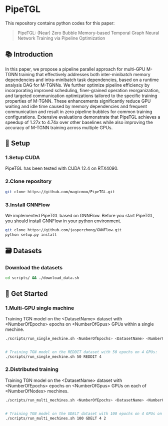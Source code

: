 # PipeTGL

This repository contains python codes for this paper:
> PipeTGL: (Near) Zero Bubble Memory-based Temporal Graph Neural Network Training via Pipeline Optimization

## 📚 Introduction
In this paper, we propose a pipeline parallel approach for multi-GPU M-TGNN training that effectively addresses both inter-minibatch memory dependencies and intra-minibatch task dependencies, based on a runtime analysis DAG for M-TGNNs. We further optimize pipeline efficiency by incorporating improved scheduling, finer-grained operation reorganization, and targeted communication optimizations tailored to the specific training properties of M-TGNN. These enhancements significantly reduce GPU waiting and idle time caused by memory dependencies and frequent communication and result in zero pipeline bubbles for common training configurations. Extensive evaluations demonstrate that PipeTGL achieves a speedup of 1.27x to 4.74x over other baselines while also improving the accuracy of M-TGNN training across multiple GPUs.

## 🔑 Setup

### 1.Setup CUDA

PipeTGL has been tested with CUDA 12.4 on RTX4090.

### 2.Clone repository

```sh
git clone https://github.com/magicmoo/PipeTGL.git
```

### 3.Install GNNFlow
We implemented PipeTGL based on GNNFlow. Before you start PipeTGL, you should install GNNFlow in your python environment.
```sh
git clone https://github.com/jasperzhong/GNNFlow.git
python setup.py install
```

## 🗃️ Datasets

### Download the datasets
```sh
cd scripts/ && ./download_data.sh
```

## 🚀 Get Started

### 1.Multi-GPU single machine
Training TGN model on the \<DatasetName> dataset with \<NumberOfEpochs> epochs on \<NumberOfGpus> GPUs within a single mechine.
```sh
./scripts/run_single_mechine.sh <NumberOfEpochs> <DatasetName> <NumberOfGpus>


# Training TGN model on the REDDIT dataset with 50 epochs on 4 GPUs:
./scripts/run_single_mechine.sh 50 REDDIT 4   
```

### 2.Distributed training
Training TGN model on the \<DatasetName> dataset with \<NumberOfEpochs> epochs on \<NumberOfGpus> GPUs on each of \<NumberOfNodes> mechines. 

```sh
./scripts/run_multi_mechines.sh <NumberOfEpochs> <DatasetName> <NumberOfGpus> <NumberOfNodes>


# Training TGN model on the GDELT dataset with 100 epochs on 4 GPUs on each of 2 mechines:
./scripts/run_multi_mechines.sh 100 GDELT 4 2   
```
